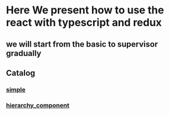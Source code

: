# Here We present how to use the react with typescript and redux
## we will start from the basic to supervisor gradually

## Catalog
### [simple](./simple)
### [hierarchy_component](./hierarchy_component)